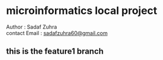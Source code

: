 # microinformatics local project
Author : Sadaf Zuhra <br>
contact Email : sadafzuhra60@gmail.com

## this is the feature1 branch 